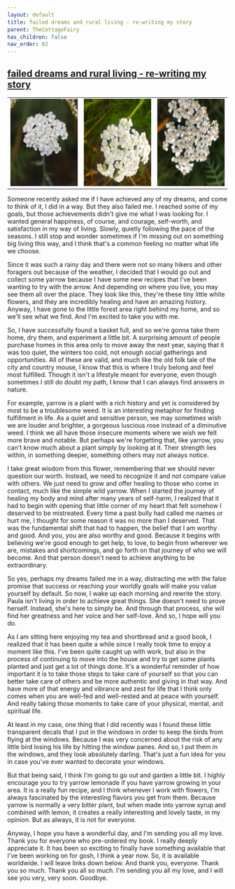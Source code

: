 ```yaml
---
layout: default
title: failed dreams and rural living - re-writing my story
parent: TheCottageFairy
has_children: false
nav_order: 82
---
```


## [failed dreams and rural living - re-writing my story](https://www.youtube.com/watch?v=Xt_zJQ1Z4Ok)

<div>
<table align="center">
	<tr>
		<td align="center">
			<img src="../../assets/cottage_fairy_ai_generated_photos/failed_dreams_and_rural_living_-_re-writing_my_story-[Xt_zJQ1Z4Ok]/generated_00.png" height="200" width="200"/>
		</td>
		<td align="center">
			<img src="../../assets/cottage_fairy_ai_generated_photos/failed_dreams_and_rural_living_-_re-writing_my_story-[Xt_zJQ1Z4Ok]/generated_01.png" height="200" width="200"/>
		</td>
		<td align="center">
			<img src="../../assets/cottage_fairy_ai_generated_photos/failed_dreams_and_rural_living_-_re-writing_my_story-[Xt_zJQ1Z4Ok]/generated_02.png" height="200" width="200"/>
		</td>
	</tr>
</table>
</div>

Someone recently asked me if I have achieved any of my dreams, and come to think of it, I did in a way. But they also failed me. I reached some of my goals, but those achievements didn't give me what I was looking for. I wanted general happiness, of course, and courage, self-worth, and satisfaction in my way of living. Slowly, quietly following the pace of the seasons. I still stop and wonder sometimes if I'm missing out on something big living this way, and I think that's a common feeling no matter what life we choose.

Since it was such a rainy day and there were not so many hikers and other foragers out because of the weather, I decided that I would go out and collect some yarrow because I have some new recipes that I've been wanting to try with the arrow. And depending on where you live, you may see them all over the place. They look like this, they're these tiny little white flowers, and they are incredibly healing and have an amazing history. Anyway, I have gone to the little forest area right behind my home, and so we'll see what we find. And I'm excited to take you with me.

So, I have successfully found a basket full, and so we're gonna take them home, dry them, and experiment a little bit. A surprising amount of people purchase homes in this area only to move away the next year, saying that it was too quiet, the winters too cold, not enough social gatherings and opportunities. All of these are valid, and much like the old folk tale of the city and country mouse, I know that this is where I truly belong and feel most fulfilled. Though it isn't a lifestyle meant for everyone, even though sometimes I still do doubt my path, I know that I can always find answers in nature.

For example, yarrow is a plant with a rich history and yet is considered by most to be a troublesome weed. It is an interesting metaphor for finding fulfillment in life. As a quiet and sensitive person, we may sometimes wish we are louder and brighter, a gorgeous luscious rose instead of a diminutive weed. I think we all have those insecure moments where we wish we felt more brave and notable. But perhaps we're forgetting that, like yarrow, you can't know much about a plant simply by looking at it. Their strength lies within, in something deeper, something others may not always notice.

I take great wisdom from this flower, remembering that we should never question our worth. Instead, we need to recognize it and not compare value with others. We just need to grow and offer healing to those who come in contact, much like the simple wild yarrow. When I started the journey of healing my body and mind after many years of self-harm, I realized that it had to begin with opening that little corner of my heart that felt somehow I deserved to be mistreated. Every time a past bully had called me names or hurt me, I thought for some reason it was no more than I deserved. That was the fundamental shift that had to happen, the belief that I am worthy and good. And you, you are also worthy and good. Because it begins with believing we're good enough to get help, to love, to begin from wherever we are, mistakes and shortcomings, and go forth on that journey of who we will become. And that person doesn't need to achieve anything to be extraordinary.

So yes, perhaps my dreams failed me in a way, distracting me with the false promise that success or reaching your worldly goals will make you value yourself by default. So now, I wake up each morning and rewrite the story. Paula isn't living in order to achieve great things. She doesn't need to prove herself. Instead, she's here to simply be. And through that process, she will find her greatness and her voice and her self-love. And so, I hope will you do.

As I am sitting here enjoying my tea and shortbread and a good book, I realized that it has been quite a while since I really took time to enjoy a moment like this. I've been quite caught up with work, but also in the process of continuing to move into the house and try to get some plants planted and just get a lot of things done. It's a wonderful reminder of how important it is to take those steps to take care of yourself so that you can better take care of others and be more authentic and giving in that way. And have more of that energy and vibrance and zest for life that I think only comes when you are well-fed and well-rested and at peace with yourself. And really taking those moments to take care of your physical, mental, and spiritual life.

At least in my case, one thing that I did recently was I found these little transparent decals that I put in the windows in order to keep the birds from flying at the windows. Because I was very concerned about the risk of any little bird losing his life by hitting the window panes. And so, I put them in the windows, and they look absolutely darling. That's just a fun idea for you in case you've ever wanted to decorate your windows.

But that being said, I think I'm going to go out and garden a little bit. I highly encourage you to try yarrow lemonade if you have yarrow growing in your area. It is a really fun recipe, and I think whenever I work with flowers, I'm always fascinated by the interesting flavors you get from them. Because yarrow is normally a very bitter plant, but when made into yarrow syrup and combined with lemon, it creates a really interesting and lovely taste, in my opinion. But as always, it is not for everyone.

Anyway, I hope you have a wonderful day, and I'm sending you all my love. Thank you for everyone who pre-ordered my book. I really deeply appreciate it. It has been so exciting to finally have something available that I've been working on for gosh, I think a year now. So, it is available worldwide. I will leave links down below. And thank you, everyone. Thank you so much. Thank you all so much. I'm sending you all my love, and I will see you very, very soon. Goodbye.